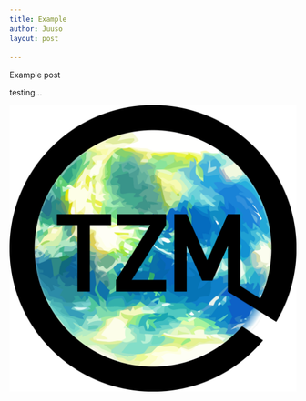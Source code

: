 ```yaml
---
title: Example
author: Juuso
layout: post

---
```

Example post

testing...

![](/assets/TZMLogo.png)